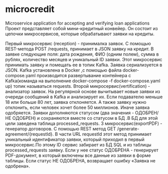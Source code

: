 # microcredit
Microservice application for accepting and verifying loan applications
Проект представляет собой   мини-кредитный конвейер. Он состоит из цепочки микросервисов, которые обрабатывают заявки на кредиты.

Первый  микросервис (reception) - принималка заявок.
C помощью REST-метода POST /requests, принимает в JSON заявку на кредит. В заявке следующие поля: дата рождения, ФИО (одним полем), сумма в рублях, количество месяцев и уникальный ID заявки. Этот микросервис  принимать заявку и помещать ее в топик Kafka. Заявка сериализуется в JSON. Kafka установлена  в Docker ,с помощью файла docker-compose.yaml производится развертывание контейнера с Kafka(команда на выполнение docker-compose -f docker-compose.yaml up) топик называться requests.
Второй микросервис(vertification) - анализатор заявок.
На регулярной основе вычитывает новые заявки из очереди сообщений в Kafka и анализирует их. Если подавателю меньше 18 или больше 80 лет, заявка отклоняется. А также заявку нужно отклонить, если человек хочет более 50 миллионов. Иначе заявка одобряется. Заявки дополняются статусом (два значения - ОДОБРЕН/НЕ ОДОБРЕН) и сохраняются вместе со статусом в БД .В БД для этой цели заведена  таблица processed_requests. 
3 микросервис(exportPDF) - генератор договоров.
С помощью REST метод GET /generate-agreement/{requestId}. В части URL requestId этот метод принимает уникальный идентификатор заявки, который приходил в первый микросервис.По этому ID сервис забирает из БД SQL и из таблицы processed_requests  заявку. Если у нее статус ОДОБРЕНА -  генерирует PDF-документ, в который включены все данные из заявки в форме таблицы. Если статус НЕ ОДОБРЕНА, возвращает ошибку «Заявка не одобрена».
